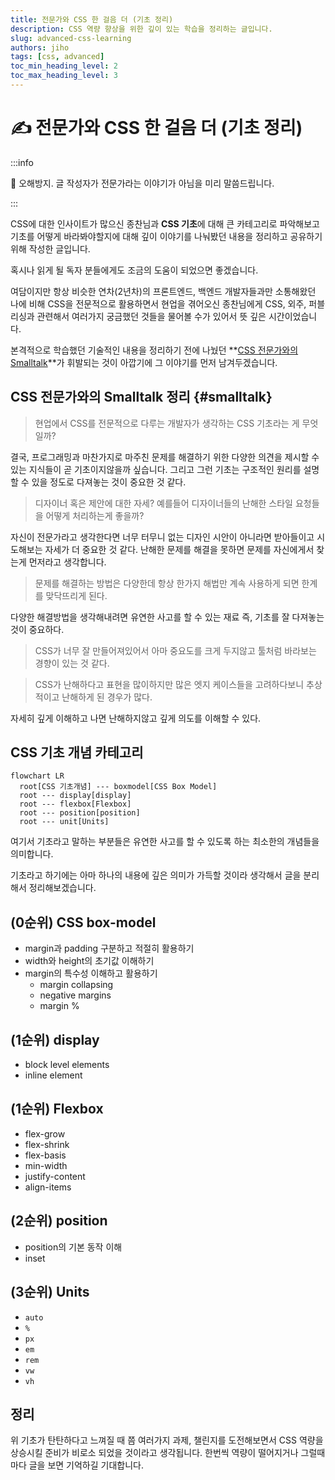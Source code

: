 ```yaml
---
title: 전문가와 CSS 한 걸음 더 (기초 정리)
description: CSS 역량 향상을 위한 깊이 있는 학습을 정리하는 글입니다.
slug: advanced-css-learning
authors: jiho
tags: [css, advanced]
toc_min_heading_level: 2
toc_max_heading_level: 3
---
```


# ✍️ 전문가와 CSS 한 걸음 더 (기초 정리)

:::info

🚧 오해방지. 글 작성자가 전문가라는 이야기가 아님을 미리 말씀드립니다.

:::

CSS에 대한 인사이트가 많으신 종찬님과 **CSS 기초**에 대해 큰 카테고리로 파악해보고 기초를 어떻게 바라봐야할지에 대해 깊이 이야기를 나눠봤던 내용을 정리하고 공유하기 위해 작성한 글입니다.

혹시나 읽게 될 독자 분들에게도 조금의 도움이 되었으면 좋겠습니다.

<!--truncate-->

여담이지만 항상 비슷한 연차(2년차)의 프론트엔드, 백엔드 개발자들과만 소통해왔던 나에 비해 CSS을 전문적으로 활용하면서 현업을 겪어오신 종찬님에게 CSS, 외주, 퍼블리싱과 관련해서 여러가지 궁금했던 것들을 물어볼 수가 있어서 뜻 깊은 시간이었습니다.

본격적으로 학습했던 기술적인 내용을 정리하기 전에 나눴던 **[CSS 전문가와의 Smalltalk](#smalltalk)**가 휘발되는 것이 아깝기에 그 이야기를 먼저 남겨두겠습니다.

## CSS 전문가와의 Smalltalk 정리 {#smalltalk}

> 현업에서 CSS를 전문적으로 다루는 개발자가 생각하는 CSS 기초라는 게 무엇일까?

결국, 프로그래밍과 마찬가지로 마주친 문제를 해결하기 위한 다양한 의견을 제시할 수 있는 지식들이 곧 기초이지않을까 싶습니다. 그리고 그런 기초는 구조적인 원리를 설명할 수 있을 정도로 다져놓는 것이 중요한 것 같다.

> 디자이너 혹은 제안에 대한 자세? 예를들어 디자이너들의 난해한 스타일 요청들을 어떻게 처리하는게 좋을까?

자신이 전문가라고 생각한다면 너무 터무니 없는 디자인 시안이 아니라면 받아들이고 시도해보는 자세가 더 중요한 것 같다. 난해한 문제를 해결을 못하면 문제를 자신에게서 찾는게 먼저라고 생각합니다.

> 문제를 해결하는 방법은 다양한데 항상 한가지 해법만 계속 사용하게 되면 한계를 맞닥뜨리게 된다.

다양한 해결방법을 생각해내려면 유연한 사고를 할 수 있는 재료 즉, 기초를 잘 다져놓는 것이 중요하다.

> CSS가 너무 잘 만들어져있어서 아마 중요도를 크게 두지않고 툴처럼 바라보는 경향이 있는 것 같다.

> CSS가 난해하다고 표현을 많이하지만 많은 엣지 케이스들을 고려하다보니 추상적이고 난해하게 된 경우가 많다.

자세히 깊게 이해하고 나면 난해하지않고 깊게 의도를 이해할 수 있다.

## CSS 기초 개념 카테고리

```mermaid
flowchart LR
  root[CSS 기초개념] --- boxmodel[CSS Box Model]
  root --- display[display]
  root --- flexbox[Flexbox]
  root --- position[position]
  root --- unit[Units]
```

여기서 기초라고 말하는 부분들은 유연한 사고를 할 수 있도록 하는 최소한의 개념들을 의미합니다.

기초라고 하기에는 아마 하나의 내용에 깊은 의미가 가득할 것이라 생각해서 글을 분리해서 정리해보겠습니다.

## (0순위) CSS box-model

- margin과 padding 구분하고 적절히 활용하기
- width와 height의 초기값 이해하기
- margin의 특수성 이해하고 활용하기
  - margin collapsing
  - negative margins
  - margin %

## (1순위) display

- block level elements
- inline element

## (1순위) Flexbox

- flex-grow
- flex-shrink
- flex-basis
- min-width
- justify-content
- align-items

## (2순위) position

- position의 기본 동작 이해
- inset

## (3순위) Units

- `auto`
- `%`
- `px`
- `em`
- `rem`
- `vw`
- `vh`

## 정리

위 기초가 탄탄하다고 느껴질 때 쯤 여러가지 과제, 챌린지를 도전해보면서 CSS 역량을 상승시킬 준비가 비로소 되었을 것이라고 생각됩니다. 한번씩 역량이 떨어지거나 그럴때마다 글을 보면 기억하길 기대합니다.
